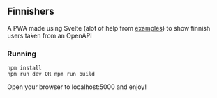 ## Finnishers

A PWA made using Svelte (alot of help from [examples](https://svelte.dev/examples#hacker-news)) to show finnish users taken from an OpenAPI

### Running

```
npm install
npm run dev OR npm run build
```

Open your browser to localhost:5000 and enjoy!
